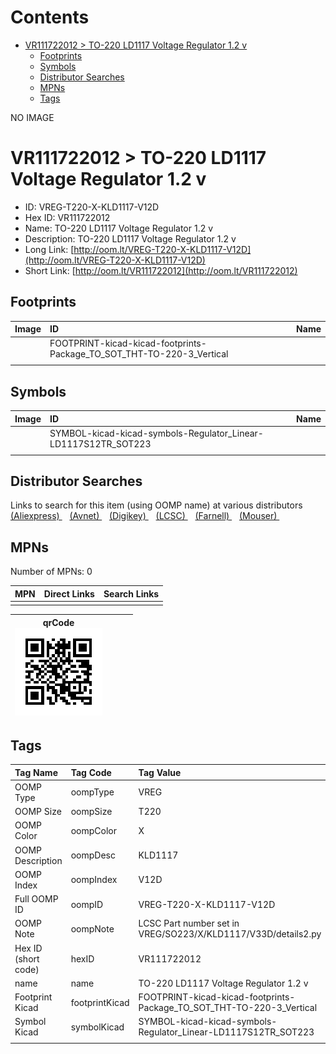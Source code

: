 



Contents
========

* [VR111722012 > TO-220 LD1117 Voltage Regulator 1.2 v](#vr111722012--to-220-ld1117-voltage-regulator-12-v)
	* [Footprints](#footprints)
	* [Symbols](#symbols)
	* [Distributor Searches](#distributor-searches)
	* [MPNs](#mpns)
	* [Tags](#tags)
  
NO IMAGE  
# VR111722012 > TO-220 LD1117 Voltage Regulator 1.2 v

- ID: VREG-T220-X-KLD1117-V12D
- Hex ID: VR111722012
- Name: TO-220 LD1117 Voltage Regulator 1.2 v
- Description: TO-220 LD1117 Voltage Regulator 1.2 v
- Long Link: [http://oom.lt/VREG-T220-X-KLD1117-V12D](http://oom.lt/VREG-T220-X-KLD1117-V12D)
- Short Link: [http://oom.lt/VR111722012](http://oom.lt/VR111722012)

## Footprints
  

|Image|ID|Name|
| :--- | :--- | :--- |
||FOOTPRINT-kicad-kicad-footprints-Package_TO_SOT_THT-TO-220-3_Vertical||
||||

## Symbols
  

|Image|ID|Name|
| :--- | :--- | :--- |
|![]()|SYMBOL-kicad-kicad-symbols-Regulator_Linear-LD1117S12TR_SOT223||
||||

## Distributor Searches
  
Links to search for this item (using OOMP name) at various distributors  
[(Aliexpress) ](https://www.aliexpress.com/wholesale?SearchText=1117TO-220+LD1117+Voltage+Regulator+1.2+v)&nbsp;&nbsp;&nbsp;[(Avnet) ](https://www.avnet.com/shop/us/search/TO-220+LD1117+Voltage+Regulator+1.2+v)&nbsp;&nbsp;&nbsp;[(Digikey) ](https://www.digikey.co.uk/en/products/result?s=TO-220+LD1117+Voltage+Regulator+1.2+v)&nbsp;&nbsp;&nbsp;[(LCSC) ](https://www.lcsc.com/search?q=TO-220+LD1117+Voltage+Regulator+1.2+v)&nbsp;&nbsp;&nbsp;[(Farnell) ](https://uk.farnell.com/search?st=TO-220+LD1117+Voltage+Regulator+1.2+v)&nbsp;&nbsp;&nbsp;[(Mouser) ](https://www.mouser.com/c/?q=TO-220+LD1117+Voltage+Regulator+1.2+v)&nbsp;&nbsp;&nbsp;
## MPNs
  
Number of MPNs: 0  

|MPN|Direct Links|Search Links|
| :--- | :--- | :--- |
||||
  

|qrCode<br>[![](https://raw.githubusercontent.com/oomlout/oomlout_OOMP_parts_V2/main/VREG/T220/X/KLD1117/V12D/qrCode_140.png)](https://github.com/oomlout/oomlout_OOMP_parts_V2/tree/main/VREG/T220/X/KLD1117/V12D/qrCode.png)||||
| :---: | :---: | :---: | :---: |

## Tags
  

|Tag Name|Tag Code|Tag Value|
| :--- | :--- | :--- |
|OOMP Type|oompType|VREG|
|OOMP Size|oompSize|T220|
|OOMP Color|oompColor|X|
|OOMP Description|oompDesc|KLD1117|
|OOMP Index|oompIndex|V12D|
|Full OOMP ID|oompID|VREG-T220-X-KLD1117-V12D|
|OOMP Note|oompNote|LCSC Part number set in VREG/SO223/X/KLD1117/V33D/details2.py|
|Hex ID (short code)|hexID|VR111722012|
|name|name|TO-220 LD1117 Voltage Regulator 1.2 v|
|Footprint Kicad|footprintKicad|FOOTPRINT-kicad-kicad-footprints-Package_TO_SOT_THT-TO-220-3_Vertical|
|Symbol Kicad|symbolKicad|SYMBOL-kicad-kicad-symbols-Regulator_Linear-LD1117S12TR_SOT223|
||||
